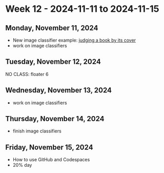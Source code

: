 # Week 12 - 2024-11-11 to 2024-11-15

## Monday, November 11, 2024

- New image classifier example: [judging a book by its cover](https://www.kaggle.com/code/nkruckenberg/fiction-v-non-fiction-cover-classifier/edit)
- work on image classifiers

## Tuesday, November 12, 2024

NO CLASS: floater 6

## Wednesday, November 13, 2024

- work on image classifiers

## Thursday, November 14, 2024

- finish image classifiers

## Friday, November 15, 2024

- How to use GitHub and Codespaces
- 20% day
